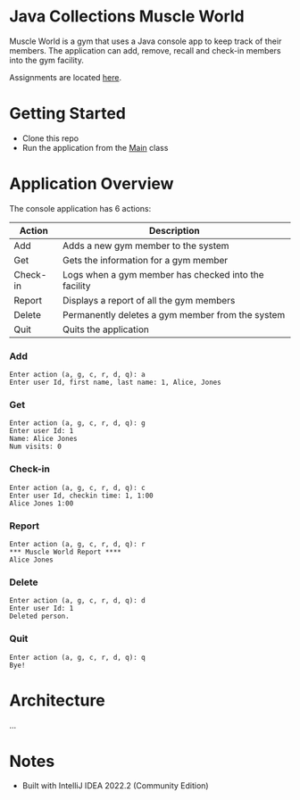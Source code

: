 # Java Collections Muscle World
Muscle World is a gym that uses a Java console app to keep track of their members.  The application can add, remove,
recall and check-in members into the gym facility.

Assignments are located [here](./Assignments.md).

# Getting Started
- Clone this repo
- Run the application from the [Main](./src/main/java/Main.java) class

# Application Overview
The console application has 6 actions:

| Action   | Description                                          |
|----------|------------------------------------------------------|
| Add      | Adds a new gym member to the system                  |
| Get      | Gets the information for a gym member                |
| Check-in | Logs when a gym member has checked into the facility |
| Report   | Displays a report of all the gym members             |
| Delete   | Permanently deletes a gym member from the system     |
| Quit     | Quits the application                                |

### Add
```
Enter action (a, g, c, r, d, q): a
Enter user Id, first name, last name: 1, Alice, Jones
```

### Get
```
Enter action (a, g, c, r, d, q): g
Enter user Id: 1
Name: Alice Jones
Num visits: 0
```

### Check-in
```
Enter action (a, g, c, r, d, q): c
Enter user Id, checkin time: 1, 1:00
Alice Jones 1:00
```

### Report
```
Enter action (a, g, c, r, d, q): r
*** Muscle World Report ****
Alice Jones
```

### Delete
````
Enter action (a, g, c, r, d, q): d
Enter user Id: 1
Deleted person.
````

### Quit
```
Enter action (a, g, c, r, d, q): q
Bye!
```

# Architecture
...


# Notes
- Built with IntelliJ IDEA 2022.2 (Community Edition)
